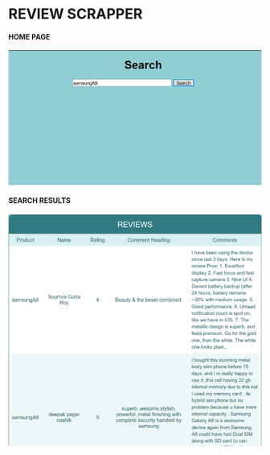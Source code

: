 # REVIEW SCRAPPER

#### HOME PAGE
<img src = "images/home_page.png">

#### SEARCH RESULTS
<img src = "images/results.png">
